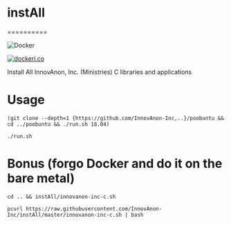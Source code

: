 # instAll
==========

![Docker](https://github.com/InnovAnon-Inc/instAll/workflows/Docker/badge.svg)

[![dockeri.co](https://dockeri.co/image/innovanon/install-all)](https://hub.docker.com/r/innovanon/install-all/)

Install All InnovAnon, Inc. (Ministries) C libraries and applications

# Usage
`(git clone --depth=1 {https://github.com/InnovAnon-Inc,..}/poobuntu && cd ../poobuntu && ./run.sh 18.04)`

`./run.sh`

# Bonus (forgo Docker and do it on the bare metal)
`cd .. && instAll/innovanon-inc-c.sh`

`pcurl https://raw.githubusercontent.com/InnovAnon-Inc/instAll/master/innovanon-inc-c.sh | bash`


